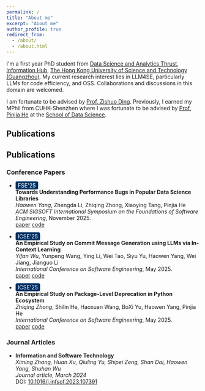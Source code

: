 ```yaml
---
permalink: /
title: "About me"
excerpt: "About me"
author_profile: true
redirect_from: 
  - /about/
  - /about.html
---
```


I'm a first year PhD student from [Data Science and Analytics Thrust](https://dsa.hkust-gz.edu.cn/), [Information Hub](https://www.hkust-gz.edu.cn/academics/hubs-and-thrust-areas/information-hub/), [The Hong Kong University of Science and Technology (Guangzhou)](https://www.hkust-gz.edu.cn/).
My current research interest lies in LLM4SE, particularly LLMs for code efficiency, and OSS. 
Collaborations and discussions in this domain are welcomed.

I am fortunate to be advised by [Prof. Zishuo Ding](https://personal.hkust-gz.edu.cn/ding/). 
Previously, I earned my MPhil from CUHK-Shenzhen where I was fortunate to be advised by [Prof. Pinjia He](https://pinjiahe.github.io/) at the [School of Data Science](https://cs.pku.edu.cn/).





## Publications

## Publications

### Conference Papers

- <span style="background-color:#003366; color:white; padding:2px 6px; border-radius:4px;">FSE'25</span>  
  **Towards Understanding Performance Bugs in Popular Data Science Libraries**  
  *Haowen Yang*, Zhengda Li, Zhiqing Zhong, Xiaoying Tang, Pinjia He  
  *ACM SIGSOFT International Symposium on the Foundations of Software Engineering*, November 2025.  
  [paper](#) [code](#)

- <span style="background-color:#003366; color:white; padding:2px 6px; border-radius:4px;">ICSE'25</span>  
  **An Empirical Study on Commit Message Generation using LLMs via In-Context Learning**  
  *Yifan Wu*, Yunpeng Wang, Ying Li, Wei Tao, Siyu Yu, Haowen Yang, Wei Jiang, Jianguo Li  
  *International Conference on Software Engineering*, May 2025.  
  [paper](#) [code](#)

- <span style="background-color:#003366; color:white; padding:2px 6px; border-radius:4px;">ICSE'25</span>  
  **An Empirical Study on Package-Level Deprecation in Python Ecosystem**  
  *Zhiqing Zhong*, Shilin He, Haoxuan Wang, BoXi Yu, Haowen Yang, Pinjia He  
  *International Conference on Software Engineering*, May 2025.  
  [paper](#) [code](#)

### Journal Articles

- **Information and Software Technology**  
  *Ximing Zhang, Huan Xu, Qiuling Yu, Shipei Zeng, Shan Dai, Haowen Yang, Shuhan Wu*  
  *Journal article, March 2024*  
  DOI: [10.1016/j.infsof.2023.107391](https://doi.org/10.1016/j.infsof.2023.107391)
